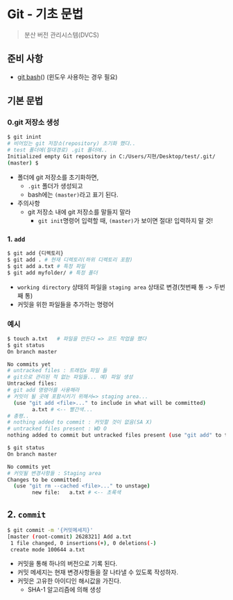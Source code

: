 # Git - 기초 문법

> 분산 버전 관리시스템(DVCS)

## 준비 사항

* [git bash]()() (윈도우 사용하는 경우 필요)

## 기본 문법

### 0.git 저장소 생성

```bash
$ git inint
# 비어있는 git 저장소(repository) 초기화 했다..
# test 폴더에(절대경로) .git 폴더에..
Initialized empty Git repository in C:/Users/지현/Desktop/test/.git/
(master) $
```

* 폴더에 git 저장소를 초기화하면,
  * `.git` 폴더가 생성되고
  * bash에는 `(master)`라고 표기 된다.
* 주의사항
  * git 저장소 내에 git 저장소를 말들지 말라
    * `git init`명령어 입력할 때, `(master)`가 보이면 절대! 입력하지 말 것!

### 1. `add`

```bash
$ git add {디렉토리}
$ git add . # 현재 디렉토리(하위 디렉토리 포함)
$ git add a.txt # 특정 파일
$ git add myfolder/ # 특정 폴더
```

* `working directory` 상태의 파일을 `staging area` 상태로 변경(첫번째 통 -> 두번째 통)
* 커밋을 위한 파일들을 추가하는 명령어

### 예시 

```bash
$ touch a.txt	# 파일을 만든다 => 코드 작업을 했다
$ git status
On branch master

No commits yet
# untracked files : 트래킹x 파일 들
# git으로 관리된 적 없는 파일들... 예) 파일 생성
Untracked files:
# git add 명령어를 사용해라
# 커밋이 될 곳에 포함시키기 위해서=> staging area...
  (use "git add <file>..." to include in what will be committed)
        a.txt # <-- 빨간색...
# 총평..
# nothing added to commit : 커밋할 것이 없음(SA X)
# untracked files present : WD O
nothing added to commit but untracked files present (use "git add" to track)

```

```bash
$ git status
On branch master

No commits yet
# 커밋될 변경사항들 : Staging area
Changes to be committed:
  (use "git rm --cached <file>..." to unstage)
        new file:   a.txt # <-- 초록색
```

## 2. `commit`
```bash
$ git commit -m '{커밋메세지}'
[master (root-commit) 2628321] Add a.txt
 1 file changed, 0 insertions(+), 0 deletions(-)
 create mode 100644 a.txt
```

* 커밋을 통해 하나의 버전으로 기록 된다.
* 커밋 메세지는 현재 변경사항들을 잘 나타낼 수 있도록 작성하자.
* 커밋은 고유한 아이디인 해시값을 가진다.
  * SHA-1 알고리즘에 의해 생성

